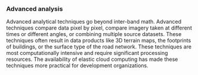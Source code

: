### Advanced analysis

Advanced analytical techniques go beyond inter-band math. Advanced techniques compare data pixel by pixel, compare imagery taken at different times or different angles, or combining multiple source datasets. These techniques often result in data products like 3D terrain maps, the footprints of buildings, or the surface type of the road network. These techniques are most computationally intensive and require significant processing resources. The availability of elastic cloud computing has made these techniques more practical for development organizations.
